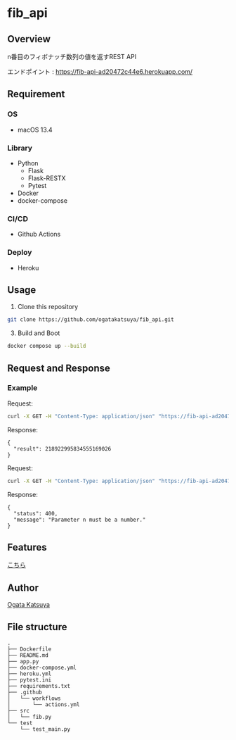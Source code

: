 # fib_api

## Overview
n番目のフィボナッチ数列の値を返すREST API

エンドポイント : https://fib-api-ad20472c44e6.herokuapp.com/

## Requirement
### OS
- macOS 13.4

### Library
- Python
  - Flask
  - Flask-RESTX
  - Pytest
- Docker
- docker-compose

### CI/CD
- Github Actions

### Deploy
- Heroku

## Usage
1. Clone this repository
```sh
git clone https://github.com/ogatakatsuya/fib_api.git
```
3. Build and Boot
```sh
docker compose up --build
```

## Request and Response

### Example
Request:
```sh
curl -X GET -H "Content-Type: application/json" "https://fib-api-ad20472c44e6.herokuapp.com/fib?n=99"
```

Response:
```
{
  "result": 218922995834555169026
}
```

Request:
```sh
curl -X GET -H "Content-Type: application/json" "https://fib-api-ad20472c44e6.herokuapp.com/fib?n=abc"
```

Response:
```
{
  "status": 400,
  "message": "Parameter n must be a number."
}
```

## Features
[こちら](https://github.com/ogatakatsuya)

## Author
[Ogata Katsuya](https://github.com/ogatakatsuya)
## File structure

```
.
├── Dockerfile
├── README.md
├── app.py
├── docker-compose.yml
├── heroku.yml
├── pytest.ini
├── requirements.txt
├── .github
│   └── workflows
│       └── actions.yml
├── src
│   └── fib.py
└── test
    └── test_main.py

```
